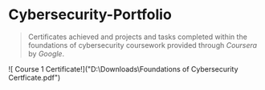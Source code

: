 
# Cybersecurity-Portfolio

>Certificates achieved and projects and tasks completed within the foundations of cybersecurity coursework provided through *Coursera* by *Google*.   

![ Course 1 Certificate!]("D:\Downloads\Foundations of Cybersecurity Certficate.pdf")
